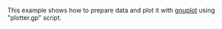 This example shows how to prepare data and plot it with [gnuplot] using "plotter.gp" script.

[gnuplot]:http://www.gnuplot.info/index.html
